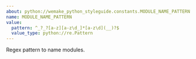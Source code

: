 ```yaml
---
about: python://wemake_python_styleguide.constants.MODULE_NAME_PATTERN
name: MODULE_NAME_PATTERN
value:
  pattern: ^_?_?[a-z][a-z\d_]*[a-z\d](__)?$
  value_type: python://re.Pattern
---
```


Regex pattern to name modules.
